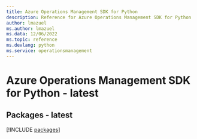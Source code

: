 ```yaml
---
title: Azure Operations Management SDK for Python
description: Reference for Azure Operations Management SDK for Python
author: lmazuel
ms.author: lmazuel
ms.data: 12/06/2022
ms.topic: reference
ms.devlang: python
ms.service: operationsmanagement
---
```

# Azure Operations Management SDK for Python - latest
## Packages - latest
[!INCLUDE [packages](operations-management-index.md)]